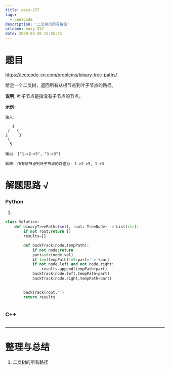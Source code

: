 ```yaml
---
title: easy-257
tags:
  - LeetCode
description: '二叉树的所有路径'
urlname: easy-257
date: 2020-03-20 15:55:42
---
```


# 题目

https://leetcode-cn.com/problems/binary-tree-paths/

给定一个二叉树，返回所有从根节点到叶子节点的路径。

**说明:** 叶子节点是指没有子节点的节点。

**示例:**

```
输入:

   1
 /   \
2     3
 \
  5

输出: ["1->2->5", "1->3"]

解释: 所有根节点到叶子节点的路径为: 1->2->5, 1->3
```



# 解题思路 √

### Python

1. 

```python
class Solution:
    def binaryTreePaths(self, root: TreeNode) -> List[str]:
        if not root:return []
        results=[]

        def backTrack(node,tempPath):
            if not node:return 
            part=str(node.val)
            if len(tempPath)!=0:part='->'+part
            if not node.left and not node.right:
                results.append(tempPath+part)
            backTrack(node.left,tempPath+part)
            backTrack(node.right,tempPath+part)
            

        backTrack(root,'')
        return results
```


```python

```



### C++

```cpp

```

---



# 整理与总结

1. 二叉树的所有路径

